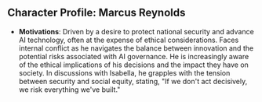 ## Character Profile: Marcus Reynolds

- **Motivations**: Driven by a desire to protect national security and advance AI technology, often at the expense of ethical considerations. Faces internal conflict as he navigates the balance between innovation and the potential risks associated with AI governance. He is increasingly aware of the ethical implications of his decisions and the impact they have on society. In discussions with Isabella, he grapples with the tension between security and social equity, stating, "If we don't act decisively, we risk everything we've built."

